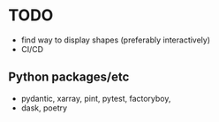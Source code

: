 # TODO

- find way to display shapes (preferably interactively)
- CI/CD

## Python packages/etc
- pydantic, xarray, pint, pytest, factoryboy, 
- dask, poetry
